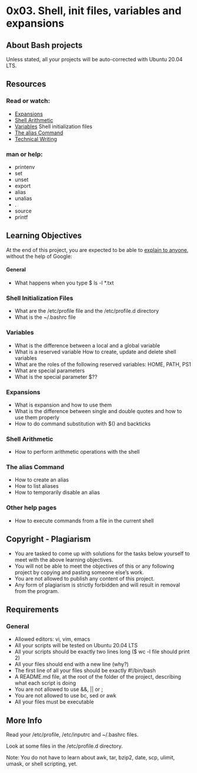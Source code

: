 # 0x03. Shell, init files, variables and expansions

## About Bash projects

Unless stated, all your projects will be auto-corrected with Ubuntu 20.04 LTS.

## Resources
### Read or watch:

- [Expansions](https://intranet.alxswe.com/rltoken/oXnzBjLBA9t9dr7WuftdmQ)
- [Shell Arithmetic](https://intranet.alxswe.com/rltoken/PLSUQnBcKKU5eEgRfRDlug)
- [Variables](https://intranet.alxswe.com/rltoken/SvdGNZJjKsPghzZEhaWu4Q)
Shell initialization files
- [The alias Command](https://intranet.alxswe.com/rltoken/zCemKQ8f1CxmODIs9dmcWg)
- [Technical Writing](https://intranet.alxswe.com/rltoken/wYrZr3t3DeAE8PpYHYWGiw)

### man or help:

- printenv
- set
- unset
- export
- alias
- unalias
- .
- source
- printf

## Learning Objectives

At the end of this project, you are expected to be able to [explain to anyone](https://intranet.alxswe.com/rltoken/d8LWxAXk9_gsvpPw3ICdwQ), without the help of Google:

#### General
- What happens when you type $ ls -l *.txt

### Shell Initialization Files

- What are the /etc/profile file and the /etc/profile.d directory
- What is the ~/.bashrc file

### Variables

- What is the difference between a local and a global variable
- What is a reserved variable
How to create, update and delete shell variables
- What are the roles of the following reserved variables: HOME, PATH, PS1
- What are special parameters
- What is the special parameter $??

### Expansions
- What is expansion and how to use them
- What is the difference between single and double quotes and how to use them properly
- How to do command substitution with $() and backticks

### Shell Arithmetic

- How to perform arithmetic operations with the shell

### The alias Command

- How to create an alias
- How to list aliases
- How to temporarily disable an alias

### Other help pages

- How to execute commands from a file in the current shell

## Copyright - Plagiarism
- You are tasked to come up with solutions for the tasks below yourself to meet with the above learning objectives.
- You will not be able to meet the objectives of this or any following project by copying and pasting someone else’s work.
- You are not allowed to publish any content of this project.
- Any form of plagiarism is strictly forbidden and will result in removal from the program.

## Requirements

### General

- Allowed editors: vi, vim, emacs
- All your scripts will be tested on Ubuntu 20.04 LTS
- All your scripts should be exactly two lines long ($ wc -l file should print 2)
- All your files should end with a new line (why?)
- The first line of all your files should be exactly #!/bin/bash
- A README.md file, at the root of the folder of the project, describing what each script is doing
- You are not allowed to use &&, || or ;
- You are not allowed to use bc, sed or awk
- All your files must be executable

## More Info
Read your /etc/profile, /etc/inputrc and ~/.bashrc files.

Look at some files in the /etc/profile.d directory.

Note: You do not have to learn about awk, tar, bzip2, date, scp, ulimit, umask, or shell scripting, yet.

